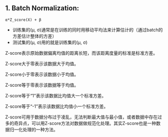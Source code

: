 ## 1. Batch  Normalization: 
`α*Z_score(X) + β`
- 训练集的(μ, σ)通常是在训练的同时用移动平均法来计算估计的（通过batch的方差估计整体的方差）
- 测试集的(μ, σ)用的就是训练集的(μ, σ)




Z-score表示原始数据偏离均值的距离长短，而该距离度量的标准是标准方差。

Z-score大于零表示该数据大于均值。

Z-score小于零表示该数据小于均值。

Z-score等于零表示该数据等于均值。

Z-score等于“1”表示该数据比均值大一个标准方差。

Z-score等于“-1”表示该数据比均值小一个标准方差。

Z-score可用于数据分布过于凌乱，无法判断最大值与最小值，或者数据中存在过多的奇异点，可以用Z-score方法对数据做规范化处理。其实Z-score也是一种数据归一化处理的一种方法。

